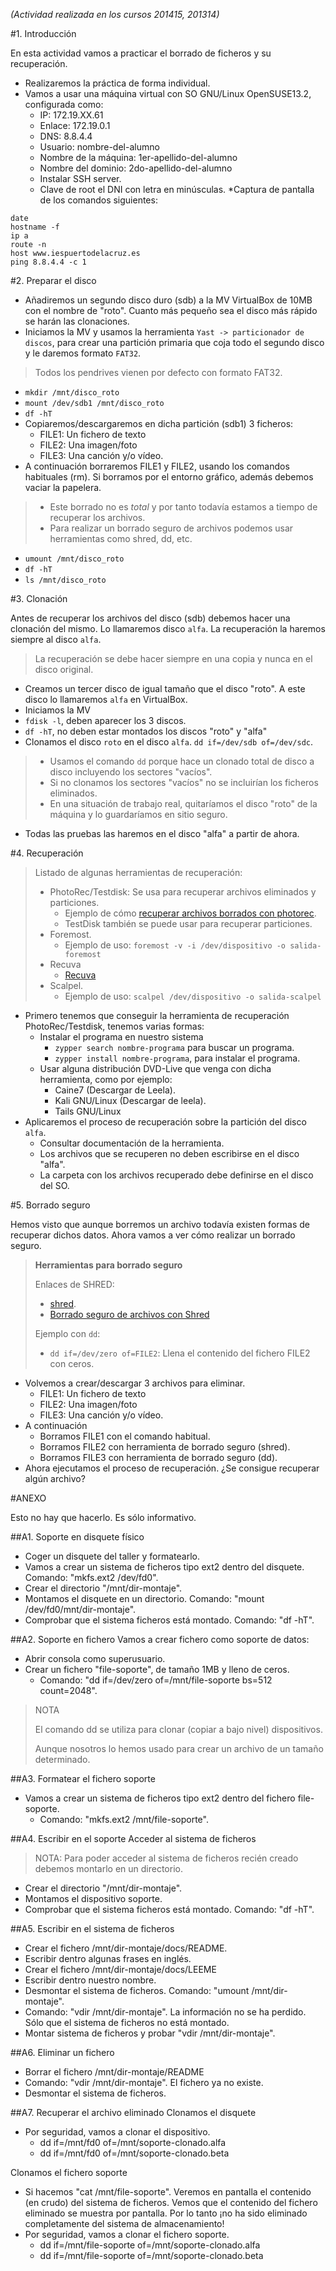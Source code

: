 *(Actividad realizada en los cursos 201415, 201314)*

#1. Introducción

En esta actividad vamos a practicar el borrado de ficheros y su recuperación.

* Realizaremos la práctica de forma individual.
* Vamos a usar una máquina virtual con SO GNU/Linux OpenSUSE13.2, configurada como:
    * IP: 172.19.XX.61
    * Enlace: 172.19.0.1
    * DNS: 8.8.4.4
    * Usuario: nombre-del-alumno
    * Nombre de la máquina: 1er-apellido-del-alumno
    * Nombre del dominio: 2do-apellido-del-alumno
    * Instalar SSH server.
    * Clave de root el DNI con letra en minúsculas.
*Captura de pantalla de los comandos siguientes:
```
date
hostname -f
ip a
route -n
host www.iespuertodelacruz.es
ping 8.8.4.4 -c 1
```
#2. Preparar el disco

* Añadiremos un segundo disco duro (sdb) a la MV VirtualBox de 10MB con el nombre de "roto".
Cuanto más pequeño sea el disco más rápido se harán las clonaciones.
* Iniciamos la MV y usamos la herramienta `Yast -> particionador de discos`,
para crear una partición primaria que coja todo el segundo disco y le daremos formato `FAT32`.

> Todos los pendrives vienen por defecto con formato FAT32.

* `mkdir /mnt/disco_roto`
* `mount /dev/sdb1 /mnt/disco_roto`
* `df -hT`
* Copiaremos/descargaremos en dicha partición (sdb1) 3 ficheros:
    * FILE1: Un fichero de texto
    * FILE2: Una imagen/foto
    * FILE3: Una canción y/o vídeo.
* A continuación borraremos FILE1 y FILE2, usando los comandos habituales (rm).
Si borramos por el entorno gráfico, además debemos vaciar la papelera.

> * Este borrado no es *total* y por tanto todavía estamos a tiempo de recuperar los archivos.
> * Para realizar un borrado seguro de archivos podemos usar herramientas como shred, dd, etc.

* `umount /mnt/disco_roto`
* `df -hT`
* `ls /mnt/disco_roto`

#3. Clonación

Antes de recuperar los archivos del disco (sdb) debemos hacer una clonación del mismo.
Lo llamaremos disco `alfa`. La recuperación la haremos siempre al disco `alfa`.

> La recuperación se debe hacer siempre en una copia y nunca en el disco original.

* Creamos un tercer disco de igual tamaño que el disco "roto". A este disco lo 
llamaremos `alfa` en VirtualBox.
* Iniciamos la MV
* `fdisk -l`,  deben aparecer los 3 discos.
* `df -hT`, no deben estar montados los discos "roto" y "alfa"
* Clonamos el disco `roto` en el disco `alfa`. `dd if=/dev/sdb of=/dev/sdc`.

> * Usamos el comando `dd` porque hace un clonado total de disco a disco incluyendo
los sectores "vacíos".
> * Si no clonamos los sectores "vacíos" no se incluirían los ficheros eliminados.
> * En una situación de trabajo real, quitaríamos el disco "roto" de la máquina y
lo guardaríamos en sitio seguro.

* Todas las pruebas las haremos en el disco "alfa" a partir de ahora.

#4. Recuperación

> Listado de algunas herramientas de recuperación:
> * PhotoRec/Testdisk: Se usa para recuperar archivos eliminados y particiones.
>     * Ejemplo de cómo [recuperar archivos borrados con photorec](http://blog.desdelinux.net/recuperar-archivos-borrados-facilmente-con-photorec-desde-la-consola/).
>     * TestDisk también se puede usar para recuperar particiones.
> * Foremost.
>     * Ejemplo de uso: `foremost -v -i /dev/dispositivo -o salida-foremost`
> * Recuva
>     * [Recuva](http://www.piriform.com/recuva)
> * Scalpel.
>     * Ejemplo de uso: `scalpel /dev/dispositivo -o salida-scalpel`

* Primero tenemos que conseguir la herramienta de recuperación PhotoRec/Testdisk, tenemos varias formas:
    * Instalar el programa en nuestro sistema
        * `zypper search nombre-programa` para buscar un programa.
        * `zypper install nombre-programa`, para instalar el programa.
    * Usar alguna distribución DVD-Live que venga con dicha herramienta, como por ejemplo:
        * Caine7 (Descargar de Leela).
        * Kali GNU/Linux (Descargar de leela).
        * Tails GNU/Linux
* Aplicaremos el proceso de recuperación sobre la partición del disco `alfa`.
    * Consultar documentación de la herramienta.
    * Los archivos que se recuperen no deben escribirse en el disco "alfa".
    * La carpeta con los archivos recuperado debe definirse en el disco del SO. 

#5. Borrado seguro

Hemos visto que aunque borremos un archivo todavía existen formas de recuperar dichos datos.
Ahora vamos a ver cómo realizar un borrado seguro.

> **Herramientas para borrado seguro**
>
> Enlaces de SHRED:
> * [shred](http://www.welivesecurity.com/la-es/2014/11/24/como-hacer-borrado-seguro-shred-linux/).
> * [Borrado seguro de archivos con Shred](http://www.linuxtotal.com.mx/index.php?cont=info_seyre_008)
>
> Ejemplo con `dd`:
> * `dd if=/dev/zero of=FILE2`: Llena el contenido del fichero FILE2 con ceros.

* Volvemos a crear/descargar 3 archivos para eliminar.
    * FILE1: Un fichero de texto
    * FILE2: Una imagen/foto
    * FILE3: Una canción y/o vídeo.
* A continuación
    * Borramos FILE1 con el comando habitual.
    * Borramos FILE2 con herramienta de borrado seguro (shred).
    * Borramos FILE3 con herramienta de borrado seguro (dd).
* Ahora ejecutamos el proceso de recuperación. ¿Se consigue recuperar algún archivo?

#ANEXO

Esto no hay que hacerlo. Es sólo informativo.

##A1. Soporte en disquete físico
* Coger un disquete del taller y formatearlo.
* Vamos a crear un sistema de ficheros tipo ext2 dentro del disquete. Comando: "mkfs.ext2 /dev/fd0".
* Crear el directorio "/mnt/dir-montaje".
* Montamos el disquete en un directorio. Comando: "mount /dev/fd0/mnt/dir-montaje".
* Comprobar que el sistema ficheros está montado. Comando: "df -hT".

##A2. Soporte en fichero
Vamos a crear fichero como soporte de datos:
* Abrir consola como superusuario.
* Crear un fichero "file-soporte", de tamaño 1MB y lleno de ceros. 
    * Comando: "dd if=/dev/zero of=/mnt/file-soporte bs=512 count=2048".
> NOTA
>
> El comando dd se utiliza para clonar (copiar a bajo nivel) dispositivos. 
>
> Aunque nosotros lo hemos usado para crear un archivo de un tamaño determinado.

##A3. Formatear el fichero soporte
* Vamos a crear un sistema de ficheros tipo ext2 dentro del fichero file-soporte. 
    * Comando: "mkfs.ext2 /mnt/file-soporte".

##A4. Escribir en el soporte
Acceder al sistema de ficheros

> NOTA: Para poder acceder al sistema de ficheros recién creado debemos montarlo en un directorio.
* Crear el directorio "/mnt/dir-montaje".
* Montamos el dispositivo soporte.
* Comprobar que el sistema ficheros está montado. Comando: "df -hT".

##A5. Escribir en el sistema de ficheros

* Crear el fichero /mnt/dir-montaje/docs/README.
* Escribir dentro algunas frases en inglés.
* Crear el fichero /mnt/dir-montaje/docs/LEEME
* Escribir dentro nuestro nombre.
* Desmontar el sistema de ficheros. Comando: "umount /mnt/dir-montaje".
* Comando: "vdir /mnt/dir-montaje". La información no se ha perdido. Sólo que el sistema de ficheros no está montado.
* Montar sistema de ficheros y probar "vdir /mnt/dir-montaje".

##A6. Eliminar un fichero

* Borrar el fichero /mnt/dir-montaje/README
* Comando: "vdir /mnt/dir-montaje". El fichero ya no existe.
* Desmontar el sistema de ficheros.

##A7. Recuperar el archivo eliminado
Clonamos el disquete

* Por seguridad, vamos a clonar el dispositivo.
    * dd if=/mnt/fd0 of=/mnt/soporte-clonado.alfa
    * dd if=/mnt/fd0 of=/mnt/soporte-clonado.beta

Clonamos el fichero soporte

* Si hacemos "cat /mnt/file-soporte". Veremos en pantalla el contenido (en crudo) del sistema de ficheros. Vemos que el contenido del fichero eliminado se muestra por pantalla. Por lo tanto ¡no ha sido eliminado completamente del sistema de almacenamiento!
* Por seguridad, vamos a clonar el fichero soporte.
    * dd if=/mnt/file-soporte of=/mnt/soporte-clonado.alfa
    * dd if=/mnt/file-soporte of=/mnt/soporte-clonado.beta
